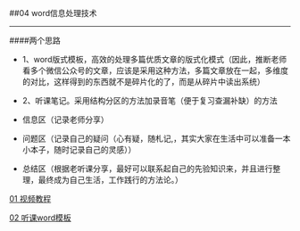 ##04 word信息处理技术

----------
####两个思路
- 1、word版式模板，高效的处理多篇优质文章的版式化模式（因此，推断老师看多个微信公众号的文章，应该是采用这种方法，多篇文章放在一起，多维度的对比，这样得到的东西就不是碎片化的了，而是从碎片中读出系统）

- 2、听课笔记。采用结构分区的方法加录音笔（便于复习查漏补缺）的方法
 - 信息区（记录老师分享）
 
 - 问题区（记录自己的疑问（心有疑，随札记,，其实大家在生活中可以准备一本小本子，随时记录自己的灵感））
 
 - 总结区（根据老听课分享，最好可以联系起自己的先验知识来，并且进行整理，最终成为自己生活，工作践行的方法论。）
 
[01 视频教程](https://h5.qzone.qq.com/ugc/share/A266EACE71A1BA9FA24BEB1B61559296?uw=1058511509&subtype=0&sid=&from=groupmessage&blog_photo=0&appid=311&ciphertext=A266EACE71A1BA9FA24BEB1B61559296&_wv=1)

[02 听课word模板](http://pan.baidu.com/s/1i46Ndyt)